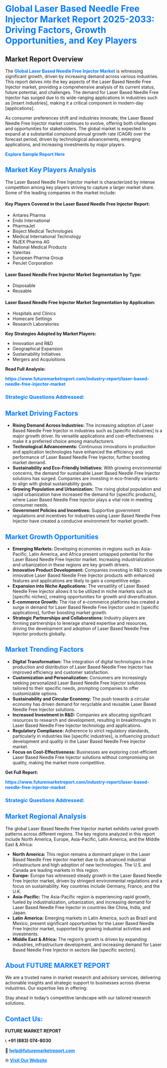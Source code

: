 <h1 style="color: #007BFF;">Global Laser Based Needle Free Injector Market Report 2025-2033: Driving Factors, Growth Opportunities, and Key Players</h1>

<section id="overview">
<h2>Market Report Overview</h2>
<p>The <a href="https://www.futuremarketreport.com/industry-report/laser-based-needle-free-injector-market" style="color: #007BFF; text-decoration: none;"><strong>Global Laser Based Needle Free Injector Market</strong></a> is witnessing significant growth, driven by increasing demand across various industries. This report delves into the key aspects of the Laser Based Needle Free Injector market, providing a comprehensive analysis of its current status, future potential, and challenges. The demand for Laser Based Needle Free Injector has surged due to its wide-ranging applications in industries such as [insert industries], making it a critical component in modern-day [applications].</p>
<p>As consumer preferences shift and industries innovate, the Laser Based Needle Free Injector market continues to evolve, offering both challenges and opportunities for stakeholders. The global market is expected to expand at a substantial compound annual growth rate (CAGR) over the forecast period, driven by technological advancements, emerging applications, and increasing investments by major players.</p>
</section>

<section id="overview">
<p><a href="https://www.futuremarketreport.com/request-sample/reportId=84053" style="color: #007BFF; text-decoration: none;"><strong>Explore Sample Report Here</strong></a></p>
</section>

<section id="key-players">
<h2 style="color: #007BFF;">Market Key Players Analysis</h2>
<p>The Laser Based Needle Free Injector market is characterized by intense competition among key players striving to capture a larger market share. Some of the leading companies in the market include:</p>
<h4>Key Players Covered in the Laser Based Needle Free Injector Report:</h4>
<ul><li>Antares Pharma</li><li>Endo International</li><li>PharmaJet</li><li>Bioject Medical Technologies</li><li>Medical International Technology</li><li>INJEX Pharma AG</li><li>National Medical Products</li><li>Valeritas</li><li>European Pharma Group</li><li>PenJet Corporation</li></ul>
<h4>Laser Based Needle Free Injector Market Segmentation by Type:</h4>
<ul><li>Disposable</li><li>Reusable</li></ul>

<h4>Laser Based Needle Free Injector Market Segmentation by Application:</h4>
<ul><li>Hospitals and Clinics</li><li>Homecare Settings</li><li>Research Laboratories</li></ul>
<p><strong>Key Strategies Adopted by Market Players:</strong></p>
<ul>
<li>Innovation and R&D</li>
<li>Geographical Expansion</li>
<li>Sustainability Initiatives</li>
<li>Mergers and Acquisitions</li>
</ul>
</section>

<section>
<p><strong>Read Full Analysis: </strong></p><a href="https://www.futuremarketreport.com/industry-report/laser-based-needle-free-injector-market" style="color: #007BFF; text-decoration: none;"><strong>https://www.futuremarketreport.com/industry-report/laser-based-needle-free-injector-market</strong></a>
<h3 style="color: #007BFF;">Strategic Questions Addressed:</h3>
</section>

<section id="driving-factors">
<h2 style="color: #007BFF;">Market Driving Factors</h2>
<ul>
<li><strong>Rising Demand Across Industries:</strong> The increasing adoption of Laser Based Needle Free Injector in industries such as [specific industries] is a major growth driver. Its versatile applications and cost-effectiveness make it a preferred choice among manufacturers.</li>
<li><strong>Technological Advancements:</strong> Continuous innovations in production and application technologies have enhanced the efficiency and performance of Laser Based Needle Free Injector, further boosting market demand.</li>
<li><strong>Sustainability and Eco-Friendly Initiatives:</strong> With growing environmental concerns, the demand for sustainable Laser Based Needle Free Injector solutions has surged. Companies are investing in eco-friendly variants to align with global sustainability goals.</li>
<li><strong>Growing Population and Urbanization:</strong> The rising global population and rapid urbanization have increased the demand for [specific products], where Laser Based Needle Free Injector plays a vital role in meeting consumer needs.</li>
<li><strong>Government Policies and Incentives:</strong> Supportive government regulations and incentives for industries using Laser Based Needle Free Injector have created a conducive environment for market growth.</li>
</ul>
</section>

<section id="growth-opportunities">
<h2 style="color: #007BFF;">Market Growth Opportunities</h2>
<ul>
<li><strong>Emerging Markets:</strong> Developing economies in regions such as Asia-Pacific, Latin America, and Africa present untapped potential for the Laser Based Needle Free Injector market. Increasing industrialization and urbanization in these regions are key growth drivers.</li>
<li><strong>Innovative Product Development:</strong> Companies investing in R&D to create innovative Laser Based Needle Free Injector products with enhanced features and applications are likely to gain a competitive edge.</li>
<li><strong>Expansion into Niche Applications:</strong> The versatility of Laser Based Needle Free Injector allows it to be utilized in niche markets such as [specific niches], creating opportunities for growth and diversification.</li>
<li><strong>E-commerce Growth:</strong> The rise of e-commerce platforms has created a surge in demand for Laser Based Needle Free Injector used in [specific applications], further boosting market growth.</li>
<li><strong>Strategic Partnerships and Collaborations:</strong> Industry players are forming partnerships to leverage shared expertise and resources, driving the development and adoption of Laser Based Needle Free Injector products globally.</li>
</ul>
</section>

<section id="trending-factors">
<h2 style="color: #007BFF;">Market Trending Factors</h2>
<ul>
<li><strong>Digital Transformation:</strong> The integration of digital technologies in the production and distribution of Laser Based Needle Free Injector has improved efficiency and customer satisfaction.</li>
<li><strong>Customization and Personalization:</strong> Consumers are increasingly seeking personalized Laser Based Needle Free Injector solutions tailored to their specific needs, prompting companies to offer customizable options.</li>
<li><strong>Sustainability and Circular Economy:</strong> The push towards a circular economy has driven demand for recyclable and reusable Laser Based Needle Free Injector solutions.</li>
<li><strong>Increased Investment in R&D:</strong> Companies are allocating significant resources to research and development, resulting in breakthroughs in Laser Based Needle Free Injector technology and applications.</li>
<li><strong>Regulatory Compliance:</strong> Adherence to strict regulatory standards, particularly in industries like [specific industries], is influencing product development and quality in the Laser Based Needle Free Injector market.</li>
<li><strong>Focus on Cost-Effectiveness:</strong> Businesses are exploring cost-efficient Laser Based Needle Free Injector solutions without compromising on quality, making the market more competitive.</li>
</ul>
</section>

<section>
<p><strong>Get Full Report: </strong></p><a href="https://www.futuremarketreport.com/industry-report/laser-based-needle-free-injector-market" style="color: #007BFF; text-decoration: none;"><strong>https://www.futuremarketreport.com/industry-report/laser-based-needle-free-injector-market</strong></a>
<h3 style="color: #007BFF;">Strategic Questions Addressed:</h3>
</section>


<section id="regional-analysis">
<h2 style="color: #007BFF;">Market Regional Analysis</h2>
<p>The global Laser Based Needle Free Injector market exhibits varied growth patterns across different regions. The key regions analyzed in this report include North America, Europe, Asia-Pacific, Latin America, and the Middle East & Africa:</p>
<ul>
<li><strong>North America:</strong> This region remains a dominant player in the Laser Based Needle Free Injector market due to its advanced industrial infrastructure and high adoption of new technologies. The U.S. and Canada are leading markets in this region.</li>
<li><strong>Europe:</strong> Europe has witnessed steady growth in the Laser Based Needle Free Injector market, driven by stringent environmental regulations and a focus on sustainability. Key countries include Germany, France, and the U.K.</li>
<li><strong>Asia-Pacific:</strong> The Asia-Pacific region is experiencing rapid growth, fueled by industrialization, urbanization, and increasing demand for Laser Based Needle Free Injector in countries like China, India, and Japan.</li>
<li><strong>Latin America:</strong> Emerging markets in Latin America, such as Brazil and Mexico, present significant opportunities for the Laser Based Needle Free Injector market, supported by growing industrial activities and investments.</li>
<li><strong>Middle East & Africa:</strong> The region’s growth is driven by expanding industries, infrastructure development, and increasing demand for Laser Based Needle Free Injector in sectors like [specific sectors].</li>
</ul>
</section>

<footer>
<h2 style="color: #007BFF;">About FUTURE MARKET REPORT</h2>
<p>We are a trusted name in market research and advisory services, delivering actionable insights and strategic support to businesses across diverse industries. Our expertise lies in offering:</p>

<p>Stay ahead in today’s competitive landscape with our tailored research solutions.</p>

<h2 style="color: #007BFF;">Contact Us:</h2>
<p><strong>FUTURE MARKET REPORT</strong></p>
<p>📞 <strong>+91 (883) 074-8030</strong></p>
<p>📧 <strong><a href="mailto:help@futuremarketreport.com" style="color: #007BFF;">help@futuremarketreport.com</a></strong></p>
<p>🌐 <strong><a href="https://www.futuremarketreport.com/" style="color: #007BFF;">Visit Our Website</a></strong></p>
</footer>